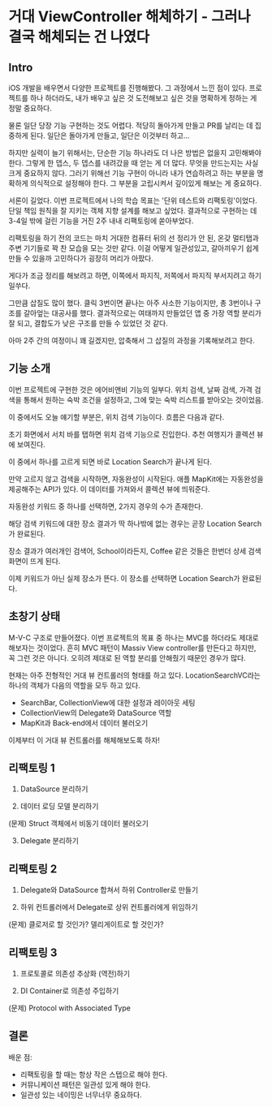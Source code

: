 # 거대 ViewController 해체하기 - 그러나 결국 해체되는 건 나였다

## Intro

iOS 개발을 배우면서 다양한 프로젝트를 진행해봤다. 그 과정에서 느낀 점이 있다. 프로젝트를 하나 하더라도, 내가 배우고 싶은 것 도전해보고 싶은 것을 명확하게 정하는 게 정말 중요하다. 

물론 일단 당장 기능 구현하는 것도 어렵다. 적당히 돌아가게 만들고 PR를 날리는 데 집중하게 된다. 일단은 돌아가게 만들고, 일단은 이것부터 하고...

하지만 실력이 늘기 위해서는, 단순한 기능 하나라도 더 나은 방법은 없을지 고민해봐야 한다. 그렇게 한 뎁스, 두 뎁스를 내려갔을 때 얻는 게 더 많다. 무엇을 만드는지는 사실 크게 중요하지 않다. 그러기 위해선 기능 구현이 아니라 내가 연습하려고 하는 부분을 명확하게 의식적으로 설정해야 한다. 그 부분을 고립시켜서 깊이있게 해보는 게 중요하다.

서론이 길었다. 이번 프로젝트에서 나의 학습 목표는 '단위 테스트와 리팩토링'이었다. 단일 책임 원칙을 잘 지키는 객체 지향 설계를 해보고 싶었다. 결과적으로 구현하는 데 3-4일 밖에 걸린 기능을 거진 2주 내내 리팩토링에 쏟아부었다. 

리팩토링을 하기 전의 코드는 마치 거대한 컴퓨터 뒤의 선 정리가 안 된, 온갖 멀티탭과 주변 기기들로 꽉 찬 모습을 모는 것만 같다. 이걸 어떻게 일관성있고, 갈아끼우기 쉽게 만들 수 있을까 고민하다가 굉장히 머리가 아팠다.

게다가 조금 정리를 해보려고 하면, 이쪽에서 파지직, 저쪽에서 파지직 부서지려고 하기 일쑤다.

그만큼 삽질도 많이 했다. 클릭 3번이면 끝나는 아주 사소한 기능이지만, 총 3번이나 구조를 갈아엎는 대공사를 했다. 결과적으로는 여태까지 만들었던 앱 중 가장 역할 분리가 잘 되고, 결합도가 낮은 구조를 만들 수 있었던 것 같다.


아마 2주 간의 여정이니 꽤 길겠지만, 압축해서 그 삽질의 과정을 기록해보려고 한다.

## 기능 소개

이번 프로젝트에 구현한 것은 에어비앤비 기능의 일부다. 위치 검색, 날짜 검색, 가격 검색을 통해서 원하는 숙박 조건을 설정하고, 그에 맞는 숙박 리스트를 받아오는 것이었음.

이 중에서도 오늘 얘기할 부분은, 위치 검색 기능이다.
흐름은 다음과 같다. 

초기 화면에서 서치 바를 탭하면 위치 검색 기능으로 진입한다. 추천 여행지가 콜렉션 뷰에 보여진다. 

이 중에서 하나를 고르게 되면 바로 Location Search가 끝나게 된다.

만약 고르지 않고 검색을 시작하면, 자동완성이 시작된다.
애플 MapKit에는 자동완성을 제공해주는 API가 있다. 이 데이터를 가져와서 콜렉션 뷰에 띄워준다.

자동완성 키워드 중 하나를 선택하면, 2가지 경우의 수가 존재한다.

해당 검색 키워드에 대한 장소 결과가 딱 하나밖에 없는 경우는 곧장 Location Search가 완료된다.

장소 결과가 여러개인 검색어, School이라든지, Coffee 같은 것들은 한번더 상세 검색 화면이 뜨게 된다. 

이제 키워드가 아닌 실제 장소가 뜬다. 이 장소를 선택하면 Location Search가 완료된다.

## 초창기 상태

M-V-C 구조로 만들어졌다. 이번 프로젝트의 목표 중 하나는 MVC를 하더라도 제대로 해보자는 것이었다. 흔히 MVC 패턴이 Massiv View controller를 만든다고 하지만, 꼭 그런 것은 아니다. 오히려 제대로 된 역할 분리를 안해줬기 때문인 경우가 많다.

현재는 아주 전형적인 거대 뷰 컨트롤러의 형태를 하고 있다. 
LocationSearchVC라는 하나의 객체가 다음의 역할을 모두 하고 있다.

- SearchBar, CollectionView에 대한 설정과 레이아웃 세팅
- CollectionView의 Delegate와 DataSource 역할
- MapKit과 Back-end에서 데이터 불러오기

 이제부터 이 거대 뷰 컨트롤러를 해체해보도록 하자!


## 리팩토링 1

1. DataSource 분리하기

2. 데이터 로딩 모델 분리하기

(문제) Struct 객체에서 비동기 데이터 불러오기

3. Delegate 분리하기

## 리팩토링 2

1. Delegate와 DataSource 합쳐서 하위 Controller로 만들기

2. 하위 컨트롤러에서 Delegate로 상위 컨트롤러에게 위임하기

(문제) 클로저로 할 것인가? 델리게이트로 할 것인가?

## 리팩토링 3

1. 프로토콜로 의존성 추상화 (역전)하기

2. DI Container로 의존성 주입하기

(문제) Protocol with Associated Type

## 결론

배운 점: 
- 리팩토링을 할 때는 항상 작은 스텝으로 해야 한다.
- 커뮤니케이션 패턴은 일관성 있게 해야 한다.
- 일관성 있는 네이밍은 너무너무 중요하다.